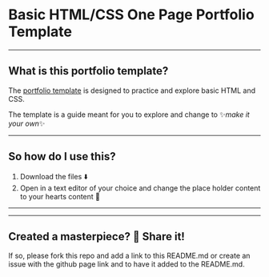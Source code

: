# Basic HTML/CSS One Page Portfolio Template

----
## What is this portfolio template?
The [portfolio template](https://redacademy.github.io/html-css-design-template/) is designed to practice and explore basic HTML and CSS.

The template is a guide meant for you to explore and change to ✨*make it your own*✨





----
## So how do I use this?
1. Download the files ⬇️
2. Open in a text editor of your choice and change the place holder content to your hearts content 💛


----





----
## Created a masterpiece? 🎨 Share it!
If so, please fork this repo and add a link to this README.md or create an issue with the github page link and to have it added to the README.md.
